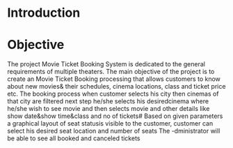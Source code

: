 # Introduction

# Objective
The project Movie Ticket Booking System is dedicated to the general requirements of multiple theaters. The main objective of the project is to create an Movie Ticket Booking processing that allows customers to know about new movies& their schedules, cinema locations, class and ticket price etc. The booking process when customer selects his city then cinemas of that city are filtered  next step he/she selects his desiredcinema where he/she wish to see movie and then selects movie and other details like show date&show time&class and no of tickets# Based on given parameters a graphical layout of seat statusis visible to the customer, customer can select his desired seat location and number of seats The -dministrator will be able to see all booked and canceled tickets

